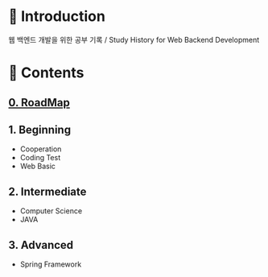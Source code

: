 #  🔘 Introduction

웹 백엔드 개발을 위한 공부 기록  / Study History for Web Backend Development 



# 🔘 Contents

## [0. RoadMap](https://github.com/ChanYoung-dev/WebStudy/blob/master/docs/0.RoadMap/README.md "로드맵")

## 1. Beginning

- Cooperation
- Coding Test
- Web Basic

## 2. Intermediate

- Computer Science
- JAVA

## 3. Advanced

- Spring Framework

